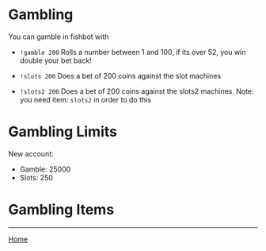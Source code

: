 # Gambling #

You can gamble in fishbot with

- `!gamble 200` Rolls a number between 1 and 100, if its over 52, you win double your bet back!

- `!slots 200` Does a bet of 200 coins against the slot machines

- `!slots2 200` Does a bet of 200 coins against the slots2 machines. Note: you need item: `slots2` in order to do this


# Gambling Limits #

New account:

- Gamble: 25000
- Slots: 250
  

# Gambling Items #



-----------------------------

[Home](https://fishbotapp.github.io/fishbotwiki/)

